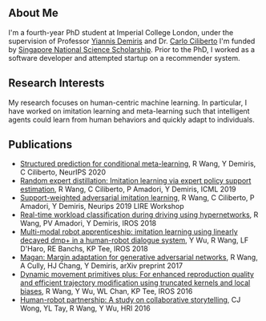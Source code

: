 ## About Me
I'm a fourth-year PhD student at Imperial College London, under the supervision of Professor [Yiannis Demiris](https://www.imperial.ac.uk/people/y.demiris) and Dr. [Carlo Ciliberto](https://cciliber.github.io/) I'm funded by [Singapore National Science Scholarship](https://www.a-star.edu.sg/Scholarships/For-Graduate-Studies/National-Science-Scholarship-PhD). Prior to the PhD, I worked as a software developer and attempted startup on a recommender system.

## Research Interests
My research focuses on human-centric machine learning. In particular, I have worked on imitation learning and meta-learning such that intelligent agents could learn from human behaviors and quickly adapt to individuals.

## Publications
* [Structured prediction for conditional meta-learning](https://arxiv.org/abs/2002.08799), R Wang, Y Demiris, C Ciliberto, NeurIPS 2020
* [Random expert distillation: Imitation learning via expert policy support estimation](https://arxiv.org/pdf/1905.06750), R Wang, C Ciliberto, P Amadori, Y Demiris, ICML 2019
* [Support-weighted adversarial imitation learning](https://arxiv.org/abs/2002.08803), R Wang, C Ciliberto, P Amadori, Y Demiris, Neurips 2019 LIRE Workshop
* [Real-time workload classification during driving using hypernetworks](https://ieeexplore.ieee.org/iel7/8574473/8593358/08594305.pdf), R Wang, PV Amadori, Y Demiris, IROS 2018
* [Multi-modal robot apprenticeship: imitation learning using linearly decayed dmp+ in a human-robot dialogue system](https://ieeexplore.ieee.org/iel7/8574473/8593358/08593634.pdf), Y Wu, R Wang, LF D'Haro, RE Banchs, KP Tee, IROS 2018
* [Magan: Margin adaptation for generative adversarial networks](https://arxiv.org/pdf/1704.03817), R Wang, A Cully, HJ Chang, Y Demiris, arXiv preprint 2017
* [Dynamic movement primitives plus: For enhanced reproduction quality and efficient trajectory modification using truncated kernels and local biases](https://ieeexplore.ieee.org/iel7/7743711/7758082/07759554.pdf), R Wang, Y Wu, WL Chan, KP Tee, IROS 2016
* [Human-robot partnership: A study on collaborative storytelling](https://ieeexplore.ieee.org/iel7/7446754/7451718/07451843.pdf), CJ Wong, YL Tay, R Wang, Y Wu, HRI 2016 
